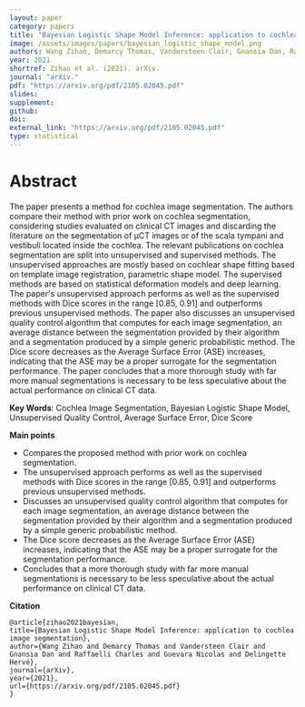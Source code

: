 ```yaml
---
layout: paper
category: papers
title: "Bayesian Logistic Shape Model Inference: application to cochlea image segmentation"
image: /assets/images/papers/bayesian_logistic_shape_model.png
authors: Wang Zihao, Demarcy Thomas, Vandersteen Clair, Gnansia Dan, Raffaelli Charles, Guevara Nicolas, Delingette Hervé
year: 2021
shortref: Zihao et al. (2021). arXiv.
journal: "arXiv."
pdf: "https://arxiv.org/pdf/2105.02045.pdf"
slides: 
supplement: 
github: 
doi: 
external_link: "https://arxiv.org/pdf/2105.02045.pdf"
type: statistical
---
```


# Abstract

The paper presents a method for cochlea image segmentation. The authors compare their method with prior work on cochlea segmentation, considering studies evaluated on clinical CT images and discarding the literature on the segmentation of µCT images or of the scala tympani and vestibuli located inside the cochlea. The relevant publications on cochlea segmentation are split into unsupervised and supervised methods. The unsupervised approaches are mostly based on cochlear shape fitting based on template image registration, parametric shape model. The supervised methods are based on statistical deformation models and deep learning. The paper's unsupervised approach performs as well as the supervised methods with Dice scores in the range [0.85, 0.91] and outperforms previous unsupervised methods. The paper also discusses an unsupervised quality control algorithm that computes for each image segmentation, an average distance between the segmentation provided by their algorithm and a segmentation produced by a simple generic probabilistic method. The Dice score decreases as the Average Surface Error (ASE) increases, indicating that the ASE may be a proper surrogate for the segmentation performance. The paper concludes that a more thorough study with far more manual segmentations is necessary to be less speculative about the actual performance on clinical CT data.

**Key Words**: Cochlea Image Segmentation, Bayesian Logistic Shape Model, Unsupervised Quality Control, Average Surface Error, Dice Score

**Main points**

- Compares the proposed method with prior work on cochlea segmentation.
- The unsupervised approach performs as well as the supervised methods with Dice scores in the range [0.85, 0.91] and outperforms previous unsupervised methods.
- Discusses an unsupervised quality control algorithm that computes for each image segmentation, an average distance between the segmentation provided by their algorithm and a segmentation produced by a simple generic probabilistic method.
- The Dice score decreases as the Average Surface Error (ASE) increases, indicating that the ASE may be a proper surrogate for the segmentation performance.
- Concludes that a more thorough study with far more manual segmentations is necessary to be less speculative about the actual performance on clinical CT data.

**Citation**

```
@article{zihao2021bayesian,
title={Bayesian Logistic Shape Model Inference: application to cochlea image segmentation},
author={Wang Zihao and Demarcy Thomas and Vandersteen Clair and Gnansia Dan and Raffaelli Charles and Guevara Nicolas and Delingette Hervé},
journal={arXiv},
year={2021},
url={https://arxiv.org/pdf/2105.02045.pdf}
}
```